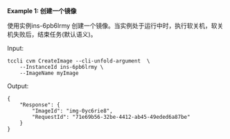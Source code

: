 **Example 1: 创建一个镜像**

使用实例ins-6pb6lrmy 创建一个镜像。当实例处于运行中时，执行软关机，软关机失败后，结束任务(默认语义)。

Input: 

```
tccli cvm CreateImage --cli-unfold-argument  \
    --InstanceId ins-6pb6lrmy \
    --ImageName myImage
```

Output: 
```
{
    "Response": {
        "ImageId": "img-0yc6rie8",
        "RequestId": "71e69b56-32be-4412-ab45-49eded6a87be"
    }
}
```


